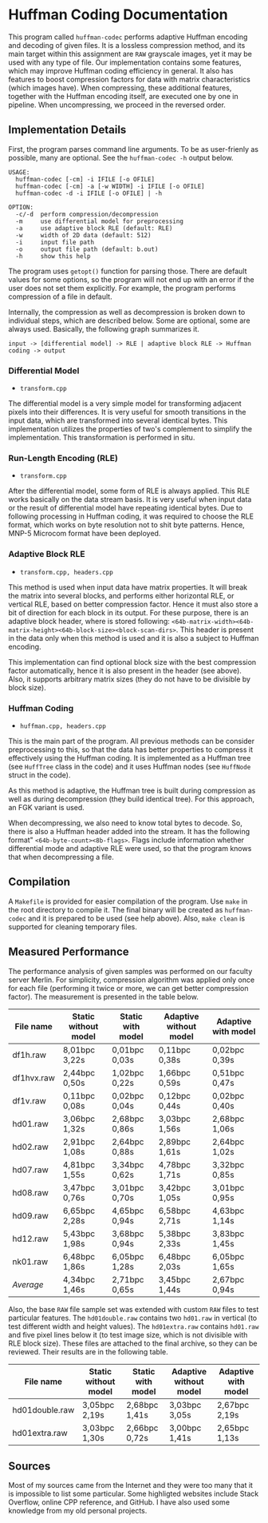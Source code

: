 # Huffman Coding Documentation

This program called `huffman-codec` performs adaptive Huffman encoding and decoding of given files. It is a lossless compression method, and its main target within this assignment are `RAW` grayscale images, yet it may be used with any type of file. Our implementation contains some features, which may improve Huffman coding efficiency in general. It also has features to boost compression factors for data with matrix characteristics (which images have). When compressing, these additional features, together with the Huffman encoding itself, are executed one by one in pipeline. When uncompressing, we proceed in the reversed order.

## Implementation Details

First, the program parses command line arguments. To be as user-frienly as possible, many are optional. See the `huffman-codec -h` output below.

```
USAGE:
  huffman-codec [-cm] -i IFILE [-o OFILE]
  huffman-codec [-cm] -a [-w WIDTH] -i IFILE [-o OFILE]
  huffman-codec -d -i IFILE [-o OFILE] | -h

OPTION:
  -c/-d  perform compression/decompression
  -m     use differential model for preprocessing
  -a     use adaptive block RLE (default: RLE)
  -w     width of 2D data (default: 512)
  -i     input file path
  -o     output file path (default: b.out)
  -h     show this help
```

The program uses `getopt()` function for parsing those. There are default values for some options, so the program will not end up with an error if the user does not set them explicitly. For example, the program performs compression of a file in default.

Internally, the compression as well as decompression is broken down to individual steps, which are described below. Some are optional, some are always used. Basically, the following graph summarizes it.

`input -> [differential model] -> RLE | adaptive block RLE -> Huffman coding -> output`

### Differential Model

* `transform.cpp`

The differential model is a very simple model for transforming adjacent pixels into their differences. It is very useful for smooth transitions in the input data, which are transformed into several identical bytes. This implementation utilizes the properties of two's complement to simplify the implementation. This transformation is performed in situ.

### Run-Length Encoding (RLE)

* `transform.cpp`

After the differential model, some form of RLE is always applied. This RLE works basically on the data stream basis. It is very useful when input data or the result of differential model have repeating identical bytes. Due to following processing in Huffman coding, it was required to choose the RLE format, which works on byte resolution not to shit byte patterns. Hence, MNP-5 Microcom format have been deployed.

### Adaptive Block RLE

* `transform.cpp, headers.cpp`

This method is used when input data have matrix properties. It will break the matrix into several blocks, and performs either horizontal RLE, or vertical RLE, based on better compression factor. Hence it must also store a bit of direction for each block in its output. For these purpose, there is an adaptive block header, where is stored following: `<64b-matrix-width><64b-matrix-height><64b-block-size><block-scan-dirs>`. This header is present in the data only when this method is used and it is also a subject to Huffman encoding.

This implementation can find optional block size with the best compression factor automatically, hence it is also present in the header (see above). Also, it supports arbitrary matrix sizes (they do not have to be divisible by block size).

### Huffman Coding

* `huffman.cpp, headers.cpp`

This is the main part of the program. All previous methods can be consider preprocessing to this, so that the data has better properties to compress it effectively using the Huffman coding. It is implemented as a Huffman tree (see `HuffTree` class in the code) and it uses Huffman nodes (see `HuffNode` struct in the code).

As this method is adaptive, the Huffman tree is built during compression as well as during decompression (they build identical tree). For this approach, an FGK variant is used.

When decompressing, we also need to know total bytes to decode. So, there is also a Huffman header added into the stream. It has the following format" `<64b-byte-count><8b-flags>`. Flags include information whether differential mode and adaptive RLE were used, so that the program knows that when decompressing a file.

## Compilation

A `Makefile` is provided for easier compilation of the program. Use `make` in the root directory to compile it. The final binary will be created as `huffman-codec` and it is prepared to be used (see help above). Also, `make clean` is supported for cleaning temporary files.

## Measured Performance

The performance analysis of given samples was performed on our faculty server Merlin. For simplicity, compression algorithm was applied only once for each file (performing it twice or more, we can get better compression factor). The measurement is presented in the table below.

| File name      | Static without model | Static with model | Adaptive without model | Adaptive with model |
|----------------|----------------------|-------------------|------------------------|---------------------|
| df1h.raw       | 8,01bpc 3,22s        | 0,01bpc 0,03s     | 0,11bpc 0,38s          | 0,02bpc 0,39s       |
| df1hvx.raw     | 2,44bpc 0,50s        | 1,02bpc 0,22s     | 1,66bpc 0,59s          | 0,51bpc 0,47s       |
| df1v.raw       | 0,11bpc 0,08s        | 0,02bpc 0,04s     | 0,12bpc 0,44s          | 0,02bpc 0,40s       |
| hd01.raw       | 3,06bpc 1,32s        | 2,68bpc 0,86s     | 3,03bpc 1,56s          | 2,68bpc 1,06s       |
| hd02.raw       | 2,91bpc 1,08s        | 2,64bpc 0,88s     | 2,89bpc 1,61s          | 2,64bpc 1,02s       |
| hd07.raw       | 4,81bpc 1,55s        | 3,34bpc 0,62s     | 4,78bpc 1,71s          | 3,32bpc 0,85s       |
| hd08.raw       | 3,47bpc 0,76s        | 3,01bpc 0,70s     | 3,42bpc 1,05s          | 3,01bpc 0,95s       |
| hd09.raw       | 6,65bpc 2,28s        | 4,65bpc 0,94s     | 6,58bpc 2,71s          | 4,63bpc 1,14s       |
| hd12.raw       | 5,43bpc 1,98s        | 3,68bpc 0,94s     | 5,38bpc 2,33s          | 3,83bpc 1,45s       |
| nk01.raw       | 6,48bpc 1,86s        | 6,05bpc 1,28s     | 6,48bpc 2,03s          | 6,05bpc 1,65s       |
| *Average*      | 4,34bpc 1,46s        | 2,71bpc 0,65s     | 3,45bpc 1,44s          | 2,67bpc 0,94s       |

Also, the base `RAW` file sample set was extended with custom `RAW` files to test particular features. The `hd01double.raw` contains two `hd01.raw` in vertical (to test different width and height values). The `hd01extra.raw` contains `hd01.raw` and five pixel lines below it (to test image size, which is not divisible with RLE block size). These files are attached to the final archive, so they can be reviewed. Their results are in the following table.

| File name      | Static without model | Static with model | Adaptive without model | Adaptive with model |
|----------------|----------------------|-------------------|------------------------|---------------------|
| hd01double.raw | 3,05bpc 2,19s        | 2,68bpc 1,41s     | 3,03bpc 3,05s          | 2,67bpc 2,19s       |
| hd01extra.raw  | 3,03bpc 1,30s        | 2,66bpc 0,72s     | 3,00bpc 1,41s          | 2,65bpc 1,13s       |

## Sources

Most of my sources came from the Internet and they were too many that it is impossible to list some particular. Some highligted websites include Stack Overflow, online CPP reference, and GitHub. I have also used some knowledge from my old personal projects.
